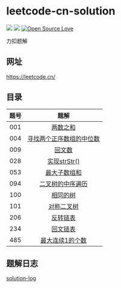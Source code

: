 # leetcode-cn-solution
![](https://img.shields.io/badge/language-c++-red.svg)
![](https://img.shields.io/github/license/stevenling/chat-room)
[![Open Source Love](https://badges.frapsoft.com/os/v1/open-source.svg?v=103)](https://github.com/ellerbrock/open-source-badges/)

力扣题解
## 网址
https://leetcode.cn/

## 目录

| 题号 | 题解 | 
| :----: | :----: | 
| 001 | [两数之和](docs/001-两数之和.md) | 
| 004 | [寻找两个正序数组的中位数](docs/004-寻找两个正序数组的中位数.md) | 
| 009 | [回文数](docs/009-回文数.md) | 
| 028 | [实现strStr()](docs/028-实现strStr().md) | 
| 053 | [最大子数组和](docs/053-最大子数组和.md) |
| 094 | [二叉树的中序遍历](docs/094-二叉树的中序遍历.md) |
| 100 | [相同的树](docs/100-相同的树.md) |
| 101 | [对称二叉树](docs/101-对称二叉树.md) |
| 206 | [反转链表](docs/206-反转链表.md) |
| 234 | [回文链表](docs/234-回文链表.md) |
| 485 | [最大连续1的个数](docs/485-最大连续1的个数.md) |
## 题解日志

[solution-log](soulution-log.md)